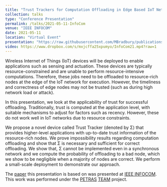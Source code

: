 ```yaml
---
title: "Trust Trackers for Computation Offloading in Edge Based IoT Networks"
collection: talks
type: "Conference Presentation"
permalink: /talks/2021-05-11-InfoCom
venue: "IEEE INFOCOM"
date: 2021-05-11
location: "Virtual Event"
presentation: "https://raw.githubusercontent.com/MBradbury/publications/master/presentations/InfoCom2021.pdf"
video: https://www.dropbox.com/s/mxjcffa25xpumyo/InfoCom21.mp4?raw=1
---
```


Wireless Internet of Things (IoT) devices will be deployed to enable applications such as sensing and actuation. These devices are typically resource-constrained and are unable to perform resource-intensive computations. Therefore, these jobs need to be offloaded to resource-rich nodes at the edge of the IoT network for execution. However, the timeliness and correctness of edge nodes may not be trusted (such as during high network load or attack).

In this presentation, we look at the applicability of trust for successful offloading. Traditionally, trust is computed at the application level, with suitable mechanisms to adjust for factors such as recency. However, these do not work well in IoT networks due to resource constraints.

We propose a novel device called Trust Tracker (denoted by &Sigma;) that provides higher-level applications with up-to-date trust information of the resource-rich nodes. We prove impossibility results regarding computation offloading and show that &Sigma; is necessary and sufficient for correct offloading. We show that, &Sigma; cannot be implemented even in a synchronous network and we compute the probability of offloading to a bad node, which we show to be negligible when a majority of nodes are correct. We perform a small-scale deployment to demonstrate our approach.

<!-- readmore -->

The [paper](https://github.com/MBradbury/publications/raw/master/papers/InfoCom2021.pdf) this presentation is based on was presented at [IEEE INFOCOM](https://infocom2021.ieee-infocom.org/). This work was performed under the [PETRAS](https://petras-iot.org) [TEAM](/projects/project-6-TEAM/) project.
